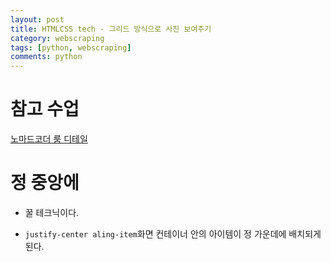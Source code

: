 ```yaml
---
layout: post
title: HTMLCSS tech - 그리드 방식으로 사진 보여주기
category: webscraping
tags: [python, webscraping]
comments: python
---
```



# 참고 수업

[노마드코더 룸 디테일](https://nomadcoders.co/airbnb-clone/lectures/1269)

# 정 중앙에

- 꿀 테크닉이다.

- `justify-center aling-item`화면 컨테이너 안의 아이템이 정 가운데에 배치되게 된다.